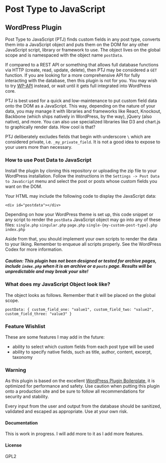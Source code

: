 # Post Type to JavaScript
## WordPress Plugin

Post Type to JavaScript (PTJ) finds custom fields in any post type, converts them into a JavaScript object and puts them on the DOM for any other JavaScript script, library or framework to use. The object lives on the global scope and is namespaced with the object name `postData`.

If compared to a REST API or something that allows full database functions via HTTP (create, read, update, delete), then PTJ may be considered a `GET` function. If you are looking for a more comprehensive API for fully interacting with the database, then this plugin is not for you. You may wish to try [WP-API](http://v2.wp-api.org/) instead, or wait until it gets full integrated into WordPress core.

PTJ is best used for a quick and low-maintenance to put custom field data onto the DOM as a JavaScript. This way, depending on the nature of your data, you may manage it with libraries and frameworks like React, Knockout, Backbone (which ships natively in WordPress, by the way), jQuery (also native), and more. You can also use specialized libraries like D3 and chart.js to graphically render data. How cool is that?

PTJ deliberately excludes fields that begin with underscore `\` which are considered private, i.e. `_my_private_field`. It is not a good idea to expose to your users more than necessary.

### How to use Post Data to JavaScript
Install the plugin by cloning this repository or uploading the zip file to your WordPress installation. Follow the instructions in the `Settings -> Post Data to JavaScript` menu and select the post or posts whose custom fields you want on the DOM.

Your HTML may include the following code to display the JavaScript data:

`<div id="postdata"></div>`

Depending on how your WordPress theme is set up, this code snippet or any script to render the `postData` JavaScript object may go into any of these files:
`single.php`
`singular.php`
`page.php`
`single-{my-custom-post-type}.php`
`index.php`

Aside from that, you should implement your own scripts to render the data to your liking. Remember to enqueue all scripts properly. See the WordPress Codex for more information.

##### Caution: This plugin has not been designed or tested for archive pages, include `index.php` when it is an archive or a `posts` page. Results will be unpredictable and may break your site!

### What does my JavaScript Object look like?
The object looks as follows. Remember that it will be placed on the global scope.

`
postData: {
  custom_field_one: "value1",
  custom_field_two: "value2",
  custom_field_three: "value3"
}
`

### Feature Wishlist
These are some features I may add in the future:
- ability to select which custom fields from each post type will be used
- ability to specify native fields, such as title, author, content, excerpt, taxonomy


### Warning
As this plugin is based on the excellent [WordPress Plugin Boilerplate](http://wppb.io/), it is optimized for performance and safety. Use caution when putting this plugin onto a production site and be sure to follow all recommendations for security and stability.

Every input from the user and output from the database should be sanitized, validated and escaped as appropriate. Use at your own risk.

#### Documentation
This is work in progress. I will add more to it as I add more features.

#### License
GPL2
